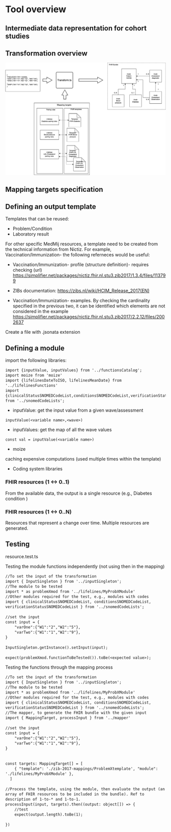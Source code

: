 # Tool overview

## Intermediate data representation for cohort studies

## Transformation overview

![](images/mapingoverview.drawio.png)

## Mapping targets specification

## Defining an output template

Templates that can be reused:

- Problem/Condition
- Laboratory result

For other specific MedMij resources, a template need to be created from the technical information from Nictiz. For example, Vaccination/Immunization- the following referneces would be useful:

* Vaccination/Immunization- profile (structure definition)- requires checking (url)
https://simplifier.net/packages/nictiz.fhir.nl.stu3.zib2017/1.3.4/files/113799

* ZIBs documentation:
https://zibs.nl/wiki/HCIM_Release_2017(EN)


* Vaccination/Immunization- examples. By checking the cardinality specified in the previous two, it can be identified which elements are not considered in the example
https://simplifier.net/packages/nictiz.fhir.nl.stu3.zib2017/2.2.12/files/2002637

Create a file with .jsonata extension

## Defining a module


import the following libraries:

````
import {inputValue, inputValues} from '../functionsCatalog';
import moize from 'moize'
import {lifelinesDateToISO, lifelinesMeanDate} from '../lifelinesFunctions'
import {clinicalStatusSNOMEDCodeList,conditionsSNOMEDCodeList,verificationStatusSNOMEDCodeList} from '../snomedCodeLists';
````

* inputValue: get the input value from a given wave/assessment

````
inputValue(<variable name>,<wave>)
````

* inputValues: get the map of all the wave values

````
const val = inputValue(<variable name>)
````
* moize

caching expensive computations (used multiple times within the template)

* Coding system libraries


### FHIR resources (1 <-> 0..1)

From the available data, the output is a single resource (e.g., Diabetes condition )




### FHIR resources (1 <-> 0..N)



Resources that represent a change over time. Multiple resources are generated.



## Testing

resource.test.ts

Testing the module functions independently (not using then in the mapping)

````
//To set the input of the transformation
import { InputSingleton } from '../inputSingleton';
//The module to be tested
import * as problemXmod from '../lifelines/MyProbXModule'
//Other modules required for the test, e.g., modules with codes
import { clinicalStatusSNOMEDCodeList, conditionsSNOMEDCodeList, verificationStatusSNOMEDCodeList } from '../snomedCodeLists';

//set the input
const input = {
    "varOne":{"W1":"2","W2":"5"},
    "varTwo":{"W1":"1","W2":"9"},
}

InputSingleton.getInstance().setInput(input);

expect(problemXmod.functionToBeTested()).toBe(<expected value>);

````

Testing the functions through the mapping process

````
//To set the input of the transformation
import { InputSingleton } from '../inputSingleton';
//The module to be tested
import * as problemXmod from '../lifelines/MyProbXModule'
//Other modules required for the test, e.g., modules with codes
import { clinicalStatusSNOMEDCodeList, conditionsSNOMEDCodeList, verificationStatusSNOMEDCodeList } from '../snomedCodeLists';
//The mapper, to generate the FHIR bundle with the given input
import { MappingTarget, processInput } from '../mapper'

//set the input
const input = {
    "varOne":{"W1":"2","W2":"5"},
    "varTwo":{"W1":"1","W2":"9"},
}


const targets: MappingTarget[] = [
    { "template": './zib-2017-mappings/ProblemXtemplate', "module": './lifelines/MyProbXModule' },
  ]

//Process the template, using the module, then evaluate the output (an array of FHIR resources to be included in the bundle). Ref to description of 1-to-* and 1-to-1.
processInput(input, targets).then((output: object[]) => {
    //test
    expect(output.length).toBe(1);

})


````

